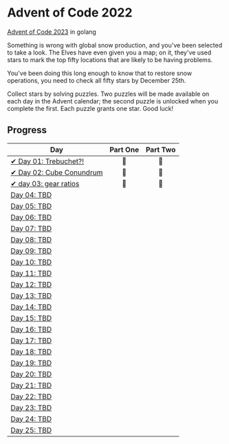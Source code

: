 # Advent of Code 2022

[Advent of Code 2023](https://adventofcode.com/2022) in golang

Something is wrong with global snow production, and you've been selected to take a look. The Elves have even given you a map; on it, they've used stars to mark the top fifty locations that are likely to be having problems.

You've been doing this long enough to know that to restore snow operations, you need to check all fifty stars by December 25th.

Collect stars by solving puzzles. Two puzzles will be made available on each day in the Advent calendar; the second puzzle is unlocked when you complete the first. Each puzzle grants one star. Good luck!

## Progress

| Day  | Part One | Part Two |
|---|:---:|:---:|
| [✔ Day 01: Trebuchet?!](https://adventofcode.com/2023/day/1)| 🌟 | 🌟|
| [✔ Day 02: Cube Conundrum](https://adventofcode.com/2023/day/2)| 🌟 | 🌟|
| [✔ day 03: gear ratios](https://adventofcode.com/2023/day/3)| 🌟 | 🌟|
| [Day 04: TBD]()| | |
| [Day 05: TBD]()| | |
| [Day 06: TBD]()| | |
| [Day 07: TBD]()| | |
| [Day 08: TBD]()| | |
| [Day 09: TBD]()| | |
| [Day 10: TBD]()| | |
| [Day 11: TBD]()| | |
| [Day 12: TBD]()| | |
| [Day 13: TBD]()| | |
| [Day 14: TBD]()| | |
| [Day 15: TBD]()| | |
| [Day 16: TBD]()| | |
| [Day 17: TBD]()| | |
| [Day 18: TBD]()| | |
| [Day 19: TBD]()| | |
| [Day 20: TBD]()| | |
| [Day 21: TBD]()| | |
| [Day 22: TBD]()| | |
| [Day 23: TBD]()| | |
| [Day 24: TBD]()| | |
| [Day 25: TBD]()| | |
